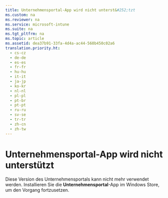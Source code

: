 ```yaml
---
title: Unternehmensportal-App wird nicht unterst&#252;tzt
ms.custom: na
ms.reviewer: na
ms.service: microsoft-intune
ms.suite: na
ms.tgt_pltfrm: na
ms.topic: article
ms.assetid: dea37b91-33fa-4d4a-ac44-560b450c02a6
translation.priority.ht: 
  - cs-cz
  - de-de
  - es-es
  - fr-fr
  - hu-hu
  - it-it
  - ja-jp
  - ko-kr
  - nl-nl
  - pl-pl
  - pt-br
  - pt-pt
  - ru-ru
  - sv-se
  - tr-tr
  - zh-cn
  - zh-tw
---
```

# Unternehmensportal-App wird nicht unterst&#252;tzt
Diese Version des Unternehmensportals kann nicht mehr verwendet werden. Installieren Sie die **Unternehmensportal**-App im Windows Store, um den Vorgang fortzusetzen.

